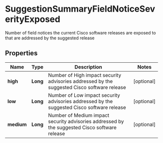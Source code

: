 

# SuggestionSummaryFieldNoticeSeverityExposed

Number of field notices the current Cisco software releases are exposed to that are addressed by the suggested release

## Properties

| Name | Type | Description | Notes |
|------------ | ------------- | ------------- | -------------|
|**high** | **Long** | Number of High impact security advisories addressed by the suggested Cisco software release |  [optional] |
|**low** | **Long** | Number of Low impact security advisories addressed by the suggested Cisco software release |  [optional] |
|**medium** | **Long** | Number of Medium impact security advisories addressed by the suggested Cisco software release |  [optional] |



